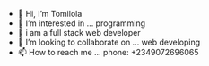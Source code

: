 - 👋 Hi, I’m Tomilola
- 👀 I’m interested in ... programming 
- 🌱 i am a full stack web developer 
- 💞️ I’m looking to collaborate on ... web developing 
- 📫 How to reach me ... phone: +2349072696065

<!---
oluwatomilolami/oluwatomilolami is a ✨ special ✨ repository because its `README.md` (this file) appears on your GitHub profile.
You can click the Preview link to take a look at your changes.
--->
